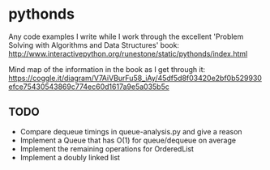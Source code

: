 # pythonds
Any code examples I write while I work through the excellent 'Problem Solving with Algorithms and Data Structures' book: http://www.interactivepython.org/runestone/static/pythonds/index.html

Mind map of the information in the book as I get through it:
https://coggle.it/diagram/V7AiVBurFu58_iAy/45df5d8f03420e2bf0b529930efce75430543869c774ec60d1617a9e5a035b5c

## TODO

- Compare dequeue timings in queue-analysis.py and give a reason
- Implement a Queue that has O(1) for queue/dequeue on average
- Implement the remaining operations for OrderedList
- Implement a doubly linked list
